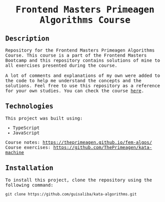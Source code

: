 <samp>
  <h1 align="center">
    Frontend Masters Primeagen Algorithms Course
  </h1>

## Description

Repository for the Frontend Masters Primeagen Algorithms Course. This course is a part of the Frontend Masters Bootcamp and this repository contains solutions of mine to all exercises presented during the course.
<br> <br>
A lot of comments and explanations of my own were added to the code to help me understand the concepts and the solutions. Feel free to use this repository as a reference for your own studies. You can check the course [here](https://frontendmasters.com/courses/algorithms/).

## Technologies

This project was built using:

- TypeScript
- JavaScript

Course notes: https://theprimeagen.github.io/fem-algos/ <br>
Course exercises: https://github.com/ThePrimeagen/kata-machine

## Installation

To install this project, clone the repository using the following command:

```
git clone https://github.com/guisaliba/kata-algorithms.git
```

</samp>
